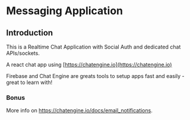 # Messaging Application

## Introduction

This is a Realtime Chat Application with Social Auth and dedicated chat APIs/sockets.

A react chat app using [https://chatengine.io](https://chatengine.io)

Firebase and Chat Engine are greats tools to setup apps fast and easily - great to learn with!

### Bonus

More info on https://chatengine.io/docs/email_notifications.
